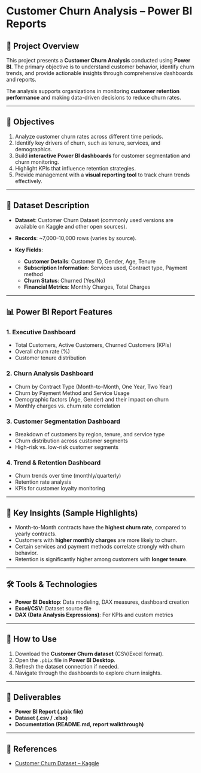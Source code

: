 
# Customer Churn Analysis – Power BI Reports

## 📌 Project Overview

This project presents a **Customer Churn Analysis** conducted using **Power BI**. The primary objective is to understand customer behavior, identify churn trends, and provide actionable insights through comprehensive dashboards and reports.

The analysis supports organizations in monitoring **customer retention performance** and making data-driven decisions to reduce churn rates.

---

## 🎯 Objectives

1. Analyze customer churn rates across different time periods.
2. Identify key drivers of churn, such as tenure, services, and demographics.
3. Build **interactive Power BI dashboards** for customer segmentation and churn monitoring.
4. Highlight KPIs that influence retention strategies.
5. Provide management with a **visual reporting tool** to track churn trends effectively.

---

## 📂 Dataset Description

* **Dataset**: Customer Churn Dataset (commonly used versions are available on Kaggle and other open sources).
* **Records**: \~7,000–10,000 rows (varies by source).
* **Key Fields**:

  * **Customer Details**: Customer ID, Gender, Age, Tenure
  * **Subscription Information**: Services used, Contract type, Payment method
  * **Churn Status**: Churned (Yes/No)
  * **Financial Metrics**: Monthly Charges, Total Charges

---

## 📊 Power BI Report Features

### 1. **Executive Dashboard**

* Total Customers, Active Customers, Churned Customers (KPIs)
* Overall churn rate (%)
* Customer tenure distribution

### 2. **Churn Analysis Dashboard**

* Churn by Contract Type (Month-to-Month, One Year, Two Year)
* Churn by Payment Method and Service Usage
* Demographic factors (Age, Gender) and their impact on churn
* Monthly charges vs. churn rate correlation

### 3. **Customer Segmentation Dashboard**

* Breakdown of customers by region, tenure, and service type
* Churn distribution across customer segments
* High-risk vs. low-risk customer segments

### 4. **Trend & Retention Dashboard**

* Churn trends over time (monthly/quarterly)
* Retention rate analysis
* KPIs for customer loyalty monitoring

---

## 🔑 Key Insights (Sample Highlights)

* Month-to-Month contracts have the **highest churn rate**, compared to yearly contracts.
* Customers with **higher monthly charges** are more likely to churn.
* Certain services and payment methods correlate strongly with churn behavior.
* Retention is significantly higher among customers with **longer tenure**.

---

## 🛠 Tools & Technologies

* **Power BI Desktop**: Data modeling, DAX measures, dashboard creation
* **Excel/CSV**: Dataset source file
* **DAX (Data Analysis Expressions)**: For KPIs and custom metrics

---

## 🚀 How to Use

1. Download the **Customer Churn dataset** (CSV/Excel format).
2. Open the `.pbix` file in **Power BI Desktop**.
3. Refresh the dataset connection if needed.
4. Navigate through the dashboards to explore churn insights.

---

## 📌 Deliverables

* **Power BI Report (.pbix file)**
* **Dataset (.csv / .xlsx)**
* **Documentation (README.md, report walkthrough)**

---

## 📖 References

* [Customer Churn Dataset – Kaggle](https://www.kaggle.com/)
